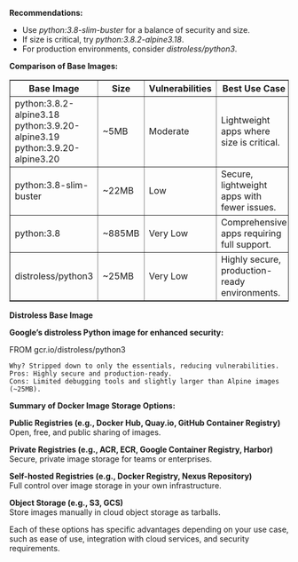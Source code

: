 **Recommendations:**

<ul>
    <li>Use <em>python:3.8-slim-buster</em> for a balance of security and size.</li>
    <li>If size is critical, try <em>python:3.8.2-alpine3.18</em>.</li>
    <li>For production environments, consider <em>distroless/python3</em>.</li>
</ul>

**Comparison of Base Images:**<br>
<table border="1">
    <thead>
        <tr>
            <th>Base Image</th>
            <th>Size</th>
            <th>Vulnerabilities</th>
            <th>Best Use Case</th>
        </tr>
    </thead>
    <tbody>
        <tr>
            <td>
                python:3.8.2-alpine3.18 <br>
                python:3.9.20-alpine3.19 <br>
                python:3.9.20-alpine3.20             
            </td>
            <td>~5MB</td>
            <td>Moderate</td>
            <td>Lightweight apps where size is critical.</td>
        </tr>
        <tr>
            <td>python:3.8-slim-buster</td>
            <td>~22MB</td>
            <td>Low</td>
            <td>Secure, lightweight apps with fewer issues.</td>
        </tr>
        <tr>
            <td>python:3.8</td>
            <td>~885MB</td>
            <td>Very Low</td>
            <td>Comprehensive apps requiring full support.</td>
        </tr>
        <tr>
            <td>distroless/python3</td>
            <td>~25MB</td>
            <td>Very Low</td>
            <td>Highly secure, production-ready environments.</td>
        </tr>
    </tbody>
</table>


**Distroless Base Image**

**Google’s distroless Python image for enhanced security:**

FROM gcr.io/distroless/python3

    Why? Stripped down to only the essentials, reducing vulnerabilities.
    Pros: Highly secure and production-ready.
    Cons: Limited debugging tools and slightly larger than Alpine images (~25MB).


**Summary of Docker Image Storage Options:**   
    <p>**Public Registries (e.g., Docker Hub, Quay.io, GitHub Container Registry)**
        <br>Open, free, and public sharing of images.
    <p>**Private Registries (e.g., ACR, ECR, Google Container Registry, Harbor)**
        <br>Secure, private image storage for teams or enterprises.    
    <p>**Self-hosted Registries (e.g., Docker Registry, Nexus Repository)**
        <br>Full control over image storage in your own infrastructure.        
    <p>**Object Storage (e.g., S3, GCS)**
        <br>Store images manually in cloud object storage as tarballs.


Each of these options has specific advantages depending on your use case, such as ease of use, integration with cloud services, and security requirements.

